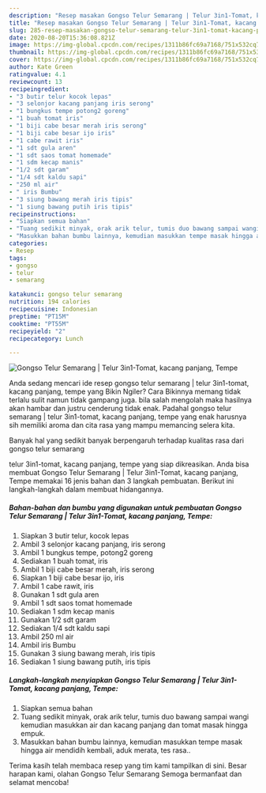 ```yaml
---
description: "Resep masakan Gongso Telur Semarang | Telur 3in1-Tomat, kacang panjang, Tempe | Cara Mengolah Gongso Telur Semarang | Telur 3in1-Tomat, kacang panjang, Tempe Yang Enak Dan Lezat"
title: "Resep masakan Gongso Telur Semarang | Telur 3in1-Tomat, kacang panjang, Tempe | Cara Mengolah Gongso Telur Semarang | Telur 3in1-Tomat, kacang panjang, Tempe Yang Enak Dan Lezat"
slug: 285-resep-masakan-gongso-telur-semarang-telur-3in1-tomat-kacang-panjang-tempe-cara-mengolah-gongso-telur-semarang-telur-3in1-tomat-kacang-panjang-tempe-yang-enak-dan-lezat
date: 2020-08-20T15:36:08.821Z
image: https://img-global.cpcdn.com/recipes/1311b86fc69a7168/751x532cq70/gongso-telur-semarang-telur-3in1-tomat-kacang-panjang-tempe-foto-resep-utama.jpg
thumbnail: https://img-global.cpcdn.com/recipes/1311b86fc69a7168/751x532cq70/gongso-telur-semarang-telur-3in1-tomat-kacang-panjang-tempe-foto-resep-utama.jpg
cover: https://img-global.cpcdn.com/recipes/1311b86fc69a7168/751x532cq70/gongso-telur-semarang-telur-3in1-tomat-kacang-panjang-tempe-foto-resep-utama.jpg
author: Kate Green
ratingvalue: 4.1
reviewcount: 13
recipeingredient:
- "3 butir telur kocok lepas"
- "3 selonjor kacang panjang iris serong"
- "1 bungkus tempe potong2 goreng"
- "1 buah tomat iris"
- "1 biji cabe besar merah iris serong"
- "1 biji cabe besar ijo iris"
- "1 cabe rawit iris"
- "1 sdt gula aren"
- "1 sdt saos tomat homemade"
- "1 sdm kecap manis"
- "1/2 sdt garam"
- "1/4 sdt kaldu sapi"
- "250 ml air"
- " iris Bumbu"
- "3 siung bawang merah iris tipis"
- "1 siung bawang putih iris tipis"
recipeinstructions:
- "Siapkan semua bahan"
- "Tuang sedikit minyak, orak arik telur, tumis duo bawang sampai wangi kemudian masukkan air dan kacang panjang dan tomat masak hingga empuk."
- "Masukkan bahan bumbu lainnya, kemudian masukkan tempe masak hingga air mendidih kembali, aduk merata, tes rasa.."
categories:
- Resep
tags:
- gongso
- telur
- semarang

katakunci: gongso telur semarang 
nutrition: 194 calories
recipecuisine: Indonesian
preptime: "PT15M"
cooktime: "PT55M"
recipeyield: "2"
recipecategory: Lunch

---
```



![Gongso Telur Semarang | Telur 3in1-Tomat, kacang panjang, Tempe](https://img-global.cpcdn.com/recipes/1311b86fc69a7168/751x532cq70/gongso-telur-semarang-telur-3in1-tomat-kacang-panjang-tempe-foto-resep-utama.jpg)

Anda sedang mencari ide resep gongso telur semarang | telur 3in1-tomat, kacang panjang, tempe yang Bikin Ngiler? Cara Bikinnya memang tidak terlalu sulit namun tidak gampang juga. bila salah mengolah maka hasilnya akan hambar dan justru cenderung tidak enak. Padahal gongso telur semarang | telur 3in1-tomat, kacang panjang, tempe yang enak harusnya sih memiliki aroma dan cita rasa yang mampu memancing selera kita.



Banyak hal yang sedikit banyak berpengaruh terhadap kualitas rasa dari gongso telur semarang 

 telur 3in1-tomat, kacang panjang, tempe yang siap dikreasikan. Anda bisa membuat Gongso Telur Semarang | Telur 3in1-Tomat, kacang panjang, Tempe memakai 16 jenis bahan dan 3 langkah pembuatan. Berikut ini langkah-langkah dalam membuat hidangannya.

<!--inarticleads1-->

##### Bahan-bahan dan bumbu yang digunakan untuk pembuatan Gongso Telur Semarang | Telur 3in1-Tomat, kacang panjang, Tempe:

1. Siapkan 3 butir telur, kocok lepas
1. Ambil 3 selonjor kacang panjang, iris serong
1. Ambil 1 bungkus tempe, potong2 goreng
1. Sediakan 1 buah tomat, iris
1. Ambil 1 biji cabe besar merah, iris serong
1. Siapkan 1 biji cabe besar ijo, iris
1. Ambil 1 cabe rawit, iris
1. Gunakan 1 sdt gula aren
1. Ambil 1 sdt saos tomat homemade
1. Sediakan 1 sdm kecap manis
1. Gunakan 1/2 sdt garam
1. Sediakan 1/4 sdt kaldu sapi
1. Ambil 250 ml air
1. Ambil  iris Bumbu
1. Gunakan 3 siung bawang merah, iris tipis
1. Sediakan 1 siung bawang putih, iris tipis




<!--inarticleads2-->

##### Langkah-langkah menyiapkan Gongso Telur Semarang | Telur 3in1-Tomat, kacang panjang, Tempe:

1. Siapkan semua bahan
1. Tuang sedikit minyak, orak arik telur, tumis duo bawang sampai wangi kemudian masukkan air dan kacang panjang dan tomat masak hingga empuk.
1. Masukkan bahan bumbu lainnya, kemudian masukkan tempe masak hingga air mendidih kembali, aduk merata, tes rasa..




Terima kasih telah membaca resep yang tim kami tampilkan di sini. Besar harapan kami, olahan Gongso Telur Semarang  Semoga bermanfaat dan selamat mencoba!
